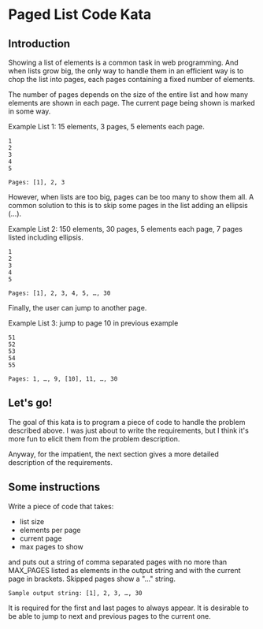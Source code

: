 Paged List Code Kata
=================

Introduction
----------------

Showing a list of elements is a common task in web programming. And when lists
grow big, the only way to handle them in an efficient way is to chop the list into pages, each pages containing a fixed number of elements.

The number of pages depends on the size of the entire list and how many elements are shown in each page. The current page being shown is marked in some way.

Example List 1: 15 elements, 3 pages, 5 elements each page.

	1
	2
	3
	4
	5

	Pages: [1], 2, 3

However, when lists are too big, pages can be too many to show them all. A common solution to this is to skip some pages in the list adding an ellipsis (…).

Example List 2: 150 elements, 30 pages, 5 elements each page, 7 pages listed including ellipsis.

	1
	2
	3
	4
	5

	Pages: [1], 2, 3, 4, 5, …, 30

Finally, the user can jump to another page.

Example List 3: jump to page 10 in previous example

	51
	52
	53
	54
	55

	Pages: 1, …, 9, [10], 11, …, 30 


Let's go!
-----------

The goal of this kata is to program a piece of code to handle the problem described above. I was just about to write the requirements, but I think it's more fun to elicit them from the problem description.

Anyway, for the impatient, the next section gives a more detailed description of the requirements.

Some instructions
------------------------

Write a piece of code that takes:
- list size
- elements per page
- current page
- max pages to show

and puts out a string of comma separated pages with no more than MAX_PAGES listed as elements in the output string and with the current page in brackets. Skipped pages show a "…" string.

	Sample output string: [1], 2, 3, …, 30

It is required for the first and last pages to always appear. It is desirable to be able to jump to next and previous pages to the current one.

